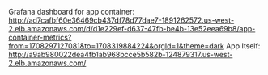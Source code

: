 Grafana dashboard for app container:
    http://ad7cafbf60e36469cb437df78d77dae7-1891262572.us-west-2.elb.amazonaws.com/d/d1e229ef-d637-47fb-be4b-13e52eea69b8/app-container-metrics?from=1708297127081&to=1708319884224&orgId=1&theme=dark
App Itself:
    http://a9ab980022dea4fb1ab968bcce5b582b-124879317.us-west-2.elb.amazonaws.com/
